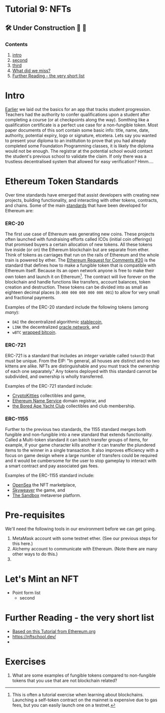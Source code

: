 # Tutorial 9: NFTs
## 🛠️ Under Construction 🚧 👷
### Contents
1. [intro](nft_1.md#intro)
1. [second](nft_1.md#second)
1. [third](nft_1.md#third)
1. [What did we miss?](nft_1.md#what-did-we-miss)
1. [Further Reading - the very short list](nft_1.md#further-reading---the-very-short-list)

# Intro
[Earlier](https://github.com/millecodex/COMP726/blob/master/tutorials/archimate.md) we laid out the basics for an app that tracks student progression. Teachers had the authority to confer qualifications upon a student after completing a course (or at checkpoints along the way). Somthing like a qualification certificate is a perfect use case for a non-fungible token. Most paper documents of this sort contain some basic info: title, name, date, authority, potential expiry, logo or signature, etcetera. Lets say you wanted to present your diploma to an institution to prove that you had already completed some Foundation Programming classes, it is likely the diploma would not be enough. The registrar at the potential school would contact the student's previous school to validate the claim. If only there was a trustless decentralised system that allowed for easy verification? Hmm....

# Ethereum Token Standards
Over time standards have emerged that assist developers with creating new projects, building functionality, and interacting with other tokens, contracts, and chains. Some of the main [standards](https://ethereum.org/en/developers/docs/standards/tokens/) that have been developed for Ethereum are:

### ERC-20
The first use case of Ethereum was generating new coins. These projects often launched with fundraising efforts called ICOs (initial coin offerings) that promised buyers a certain allocation of new tokens. All these tokens live inside (or on) the Ethereum blockchain but are separate from ether. Think of tokens as carriages that run on the rails of Ethereum and the whole train is powered by ether. The [Ethereum Request for Comments #20](https://eips.ethereum.org/EIPS/eip-20) is the standard that defines how to make a fungible token that is compatible with Ethereum itself. Because its an open network anyone is free to make their own token and launch it on Ethereum[^ownToken]. The contract will live forever on the blockchain and handle functions like transfers, account balances, token creation and destruction. These tokens can be divided into as small as eighteen decimal places (`0.000 000 000 000 000 001`) to allow for very small and fractional payments.

[^ownToken]: This is often a tutorial exercise when learning about blockchains. Launching a self-token contract on the mainnet is expensive due to gas fees, but you can easily launch one on a testnet.

Examples of the ERC-20 standard include the following tokens (among *many*):
* `DAI` the decentralized algorithmic [stablecoin](https://makerdao.com/en/),
* `LINK` the decentralized [oracle network](https://chain.link/), and
* `wBTC` [wrapped bitcoin](https://wbtc.network/).

### ERC-721
ERC-721 is a standard that includes an *integer* variable called `tokenID` that must be unique. From the EIP: "In general, all houses are distinct and no two kittens are alike. NFTs are distinguishable and you must track the ownership of each one separately." Any tokens deployed with this standard cannot be subdivided, and ownership is wholly transferred. 

Examples of the ERC-721 standard include:
* [CryptoKitties](https://www.cryptokitties.co/) collectibles and game,
* [Ethereum Name Service](https://ens.domains/) domain registrar, and
* [the Bored Ape Yacht Club](https://boredapeyachtclub.com/#/) collectibles and club membership.

### ERC-1155
Further to the previous two standards, the 1155 standard merges both fungible and non-fungible into a new standard that extends functionality. Called a Multi-token standard it can batch transfer groups of items, for example, if your game character kills another it can transfer the plundered items to the winner in a single transaction. It also improves efficiency with a focus on game design where a large number of transfers could be required and it would be cumbersome for the user to stop gameplay to interact with a smart contract and pay associated gas fees.

Examples of the ERC-1155 standard include:
* [OpenSea](https://opensea.io/) the NFT marketplace,
* [Skyweaver](https://www.skyweaver.net/) the game, and
* [The Sandbox](https://www.sandbox.game/en/) metaverse platform.

# Pre-requisites
We'll need the following tools in our environment before we can get going.
1. MetaMask account with some testnet ether. (See our previous steps for this here.)
2. Alchemy account to communicate with Ethereum. (Note there are many other ways to do this.)
3. 

# Let's Mint an NFT
* Point form list
  * second

# Further Reading - the very short list
* [Based on this Tutorial from Ethereum.org](https://ethereum.org/en/developers/tutorials/how-to-write-and-deploy-an-nft/)
* https://nftschool.dev/
* []()

# Exercises
1. What are some examples of fungible tokens compared to non-fungible tokens that you use that are not blockchain related?
